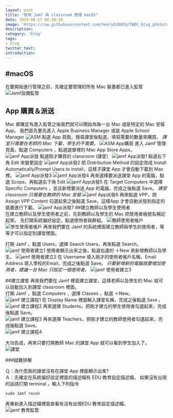 ```yaml
---
layout: post
title: "使用 Jamf 與 classroom 管理 macOS"
date: 2019-08-17 06:38:38
image: 'https://raw.githubusercontent.com/henry510859/TWDC_blog_photo/master/使用%20Jamf%20與%20classroom%20管理%20macOS/classroom%20photo.jpg'
description:
category: 'blog'
tags:
- blog
twitter_text:
introduction:
---
```


#macOS
---
在要開始進行管理之前，先確定要管理的所有 Mac 裝置都已進入監管
![Jamf設備監管](https://raw.githubusercontent.com/henry510859/TWDC_blog_photo/master/使用%20Jamf%20與%20classroom%20管理%20macOS/jamf%20設備監管.png?token=AM5P3E7JTDGJBSJUX5UPVTC5L5LS6)
## App 購買＆派送
Mac 都確定有進入監管之後我們就可以開始為每一台 Mac 或是特定的 Mac 安裝 App。
我們首先要先進入 Apple Business Manager 或是 Apple School Manager
![ASM](https://raw.githubusercontent.com/henry510859/TWDC_blog_photo/master/使用%20Jamf%20與%20classroom%20管理%20macOS/ASM.png?token=AM5P3EZUEAYPQR73JMKYNP25L5KDA)
點選 App 頁面，搜尋課堂後點選，填寫需要的數量來購買。
*課堂只需要在老師的 Mac 下載，學生的不需要。*
![ASM App購買](https://raw.githubusercontent.com/henry510859/TWDC_blog_photo/master/使用%20Jamf%20與%20classroom%20管理%20macOS/ASM%20App購買.png?token=AM5P3EYJWRDW6BDLBUQ7Q5S5L5LUE)
進入 Jamf 管理頁面，點選 Computers ，點選選單裡的 Mac App  Store Apps。
![jamf App派發](https://raw.githubusercontent.com/henry510859/TWDC_blog_photo/master/使用%20Jamf%20與%20classroom%20管理%20macOS/jamf%20App派發.png?token=AM5P3EYSPAY7PLQDIHAYRHC5L5LWO)
點選剛才購買的 classroom (課堂）
![jamf App派發1](../assets/img/classroom_macOS/jamf%20App派發1.png)
點選右下角 Edit 來變更設定
![jamf App派發2](https://raw.githubusercontent.com/henry510859/TWDC_blog_photo/master/使用%20Jamf%20與%20classroom%20管理%20macOS/jamf%20App派發2.png?token=AM5P3EYYOOIBULAZLIVDKWK5L5LYM)
把 Distribution Method 的設定改成 Install Automatically/Prompt Users to install，這樣子課堂 App 才會自動下載到 Mac 裡。
![jamf App派發3](https://raw.githubusercontent.com/henry510859/TWDC_blog_photo/master/使用%20Jamf%20與%20classroom%20管理%20macOS/jamf%20App派發3.png?token=AM5P3E6REONFJZAL4AFUWL25L5L5K)
![jamf App派發4](https://raw.githubusercontent.com/henry510859/TWDC_blog_photo/master/使用%20Jamf%20與%20classroom%20管理%20macOS/jamf%20App派發4.png?token=AM5P3E3AFJI4ASXAK3F2O2K5L5L5Q)
再來選擇要派送課堂 App 的電腦，點選 Scope，再點選右下角 Edit
![jamf App派發5](https://raw.githubusercontent.com/henry510859/TWDC_blog_photo/master/使用%20Jamf%20與%20classroom%20管理%20macOS/jamf%20App派發5.png?token=AM5P3E4LQSPVBANQ2XLJIE25L5MDU)
在 Target Computers 中選擇 Specific Computers ，並且新增要派送 App 的電腦，完成之後點選 Save。
*課堂 classroom 只需要在教師的 Mac 安裝*
![jamf App派發6](https://raw.githubusercontent.com/henry510859/TWDC_blog_photo/master/使用%20Jamf%20與%20classroom%20管理%20macOS/jamf%20App派發6.png?token=AM5P3E4JRV6C4UEOVUIMHXS5L5MEQ)
再來點選 VPP，把 Assign VPP Content 勾選起來之後點選  Save，這樣App 才會自動派發到指定的裝置進行下載。
![jamf App派發7](https://raw.githubusercontent.com/henry510859/TWDC_blog_photo/master/使用%20Jamf%20與%20classroom%20管理%20macOS/jamf%20App派發7.png?token=AM5P3E7HS6IALF34FKCOXPK5L5MF4)
##建立教師以及學生使用者  
在建立教師以及學生使用者之前，先到教師以及學生的 Mac  把使用者帳號名稱記起來。
先打開系統偏好設定，點選使用者與群組。
![教師使用者帳戶](https://raw.githubusercontent.com/henry510859/TWDC_blog_photo/master/使用%20Jamf%20與%20classroom%20管理%20macOS/教師使用者帳戶.png?token=AM5P3E26YOBUF6CA4725GUK5L5MHK)
![學生使用者帳戶](https://raw.githubusercontent.com/henry510859/TWDC_blog_photo/master/使用%20Jamf%20與%20classroom%20管理%20macOS/學生使用者帳戶.png?token=AM5P3EYFHOKOZI3YQBHNYTS5L5MH6)
再來我們要在 Jamf 的系統裡面建立教師與學生的使用者，等等才可以指定到課堂裡面。

打開 Jamf ，點選 Users，選擇 Search Users，再來點選 Search。
![jamf 使用者建立1](https://raw.githubusercontent.com/henry510859/TWDC_blog_photo/master/使用%20Jamf%20與%20classroom%20管理%20macOS/jamf%20使用者建立1.png?token=AM5P3EZUIIKNURUQVCT4R2S5L5MJI)
使用者顯示出來之後，點選右邊的 ＋New  來新增教師以及學生。
![jamf 使用者建立2](https://raw.githubusercontent.com/henry510859/TWDC_blog_photo/master/使用%20Jamf%20與%20classroom%20管理%20macOS/jamf%20使用者建立2.png?token=AM5P3E2GJRLV4YFTBQ44ABC5L5MJK)
在 Username 填入剛才的使用者帳戶名稱，Email Address 填入學校的Email，完成之後點選 Save。
*只要新增新的電腦就要增加使用者，建議一台 Mac 只設定一個使用者。*
![jamf 使用者建立3](https://raw.githubusercontent.com/henry510859/TWDC_blog_photo/master/使用%20Jamf%20與%20classroom%20管理%20macOS/jamf%20使用者建立3.png?token=AM5P3EYIN4D366L5K6FEQBS5L5MJO)

##建立課堂
再來我們要在 Jamf 裡面建立課堂，這樣老師以及學生的 Mac 就可以自動加入到課堂 classroom 裡面。  
打開 Jamf ，點選 Computers ，選擇 Classes ，點選 ＋New。  
![jamf 建立課程1](https://raw.githubusercontent.com/henry510859/TWDC_blog_photo/master/使用%20Jamf%20與%20classroom%20管理%20macOS/jamf%20建立課程1.png?token=AM5P3E3KUBI3G27YO43SX7C5L5MMW)
在 Display Name 裡面輸入課堂名稱，完成之後點選 Save 。  
![jamf 建立課程2](https://raw.githubusercontent.com/henry510859/TWDC_blog_photo/master/使用%20Jamf%20與%20classroom%20管理%20macOS/jamf%20建立課程2.png?token=AM5P3E3NLBKWJK6UJKNNP3C5L5MNI)
再來選擇 Students，把剛才建立的學生使用者勾選起來，完成後點選  Save。  
![jamf 建立課程3](https://raw.githubusercontent.com/henry510859/TWDC_blog_photo/master/使用%20Jamf%20與%20classroom%20管理%20macOS/jamf%20建立課程3.png?token=AM5P3E7OSNZAJUCIKIIGIE25L5MN2)
再來選擇 Teachers，把剛才建立的教師使用者勾選起來，完成後點選  Save。  
![jamf 建立課程4](https://raw.githubusercontent.com/henry510859/TWDC_blog_photo/master/使用%20Jamf%20與%20classroom%20管理%20macOS/jamf%20建立課程4.png?token=AM5P3E3JTGXENTQQY3YEHV25L5MOO)

大功告成，再來只要打開教師 Mac 的課堂 App  就可以看到學生加入了。  
![課堂](https://raw.githubusercontent.com/henry510859/TWDC_blog_photo/master/使用%20Jamf%20與%20classroom%20管理%20macOS/課堂.png?token=AM5P3E6XS4XV3EDTJHN2BQK5L5MP4)

###疑難排解

Ｑ：為什麼我的課堂沒有在課堂 App 裡面顯示出來?  
Ａ：先確定在系統偏好設定裡面的描述檔有 EDU 教育設定描述檔，
      如果沒有出現的話請打開 terminal ，輸入下列指令
```
sudo Jamf recon
```
再重新進入描述檔裡面查看有沒有出現EDU 教育設定描述檔。  
![jamf 教育監管](https://raw.githubusercontent.com/henry510859/TWDC_blog_photo/master/使用%20Jamf%20與%20classroom%20管理%20macOS/jamf%20教育監管.png?token=AM5P3E45ZWDBLQS7RE2VN7S5L5MRE)
